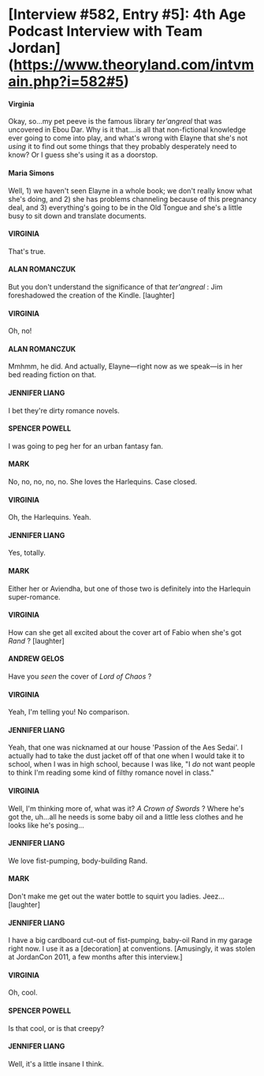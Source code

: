 # [Interview #582, Entry #5]: 4th Age Podcast Interview with Team Jordan](https://www.theoryland.com/intvmain.php?i=582#5)

#### Virginia

Okay, so...my pet peeve is the famous library
*ter'angreal*
that was uncovered in Ebou Dar. Why is it that….is all that non-fictional knowledge ever going to come into play, and what's wrong with Elayne that she's not
*using*
it to find out some things that they probably desperately need to know? Or I guess she's using it as a doorstop.

#### Maria Simons

Well, 1) we haven't seen Elayne in a whole book; we don't really know what she's doing, and 2) she has problems channeling because of this pregnancy deal, and 3) everything's going to be in the Old Tongue and she's a little busy to sit down and translate documents.

#### VIRGINIA

That's true.

#### ALAN ROMANCZUK

But you don't understand the significance of that
*ter'angreal*
: Jim foreshadowed the creation of the Kindle. [laughter]

#### VIRGINIA

Oh, no!

#### ALAN ROMANCZUK

Mmhmm, he did. And actually, Elayne—right now as we speak—is in her bed reading fiction on that.

#### JENNIFER LIANG

I bet they're dirty romance novels.

#### SPENCER POWELL

I was going to peg her for an urban fantasy fan.

#### MARK

No, no, no, no, no. She loves the Harlequins. Case closed.

#### VIRGINIA

Oh, the Harlequins. Yeah.

#### JENNIFER LIANG

Yes, totally.

#### MARK

Either her or Aviendha, but one of those two is definitely into the Harlequin super-romance.

#### VIRGINIA

How can she get all excited about the cover art of Fabio when she's got
*Rand*
?
[laughter]

#### ANDREW GELOS

Have you
*seen*
the cover of
*Lord of Chaos*
?

#### VIRGINIA

Yeah, I'm telling you! No comparison.

#### JENNIFER LIANG

Yeah, that one was nicknamed at our house 'Passion of the Aes Sedai'. I actually had to take the dust jacket off of that one when I would take it to school, when I was in high school, because I was like, "I
*do*
not want people to think I'm reading some kind of filthy romance novel in class."

#### VIRGINIA

Well, I'm thinking more of, what was it?
*A Crown of Swords*
? Where he's got the, uh…all he needs is some baby oil and a little less clothes and he looks like he's posing…

#### JENNIFER LIANG

We love fist-pumping, body-building Rand.

#### MARK

Don't make me get out the water bottle to squirt you ladies. Jeez…
[laughter]

#### JENNIFER LIANG

I have a big cardboard cut-out of fist-pumping, baby-oil Rand in my garage right now. I use it as a [decoration] at conventions. [Amusingly, it was stolen at JordanCon 2011, a few months after this interview.]

#### VIRGINIA

Oh, cool.

#### SPENCER POWELL

Is that cool, or is that creepy?

#### JENNIFER LIANG

Well, it's a little insane I think.

